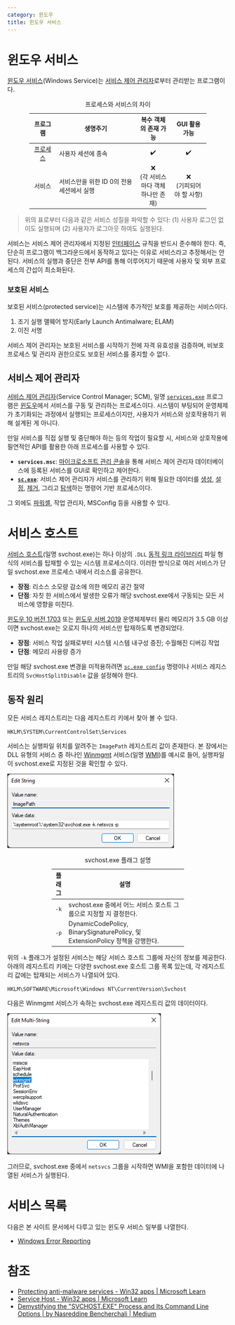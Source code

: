 ```yaml
---
category: 윈도우
title: 윈도우 서비스
---
```

# 윈도우 서비스
[윈도우 서비스](https://ko.wikipedia.org/wiki/윈도우_서비스)(Windows Service)는 [서비스 제어 관리자](#서비스-제어-관리자)로부터 관리받는 프로그램이다.

<table style="width: 80%; margin: auto;">
<caption style="caption-side: top;">프로세스와 서비스의 차이</caption>
<colgroup><col style="width: 15%;"/><col style="width: 45%;"/><col style="width: 20%;"/><col style="width: 20%;"/></colgroup>
<thead><tr><th style="text-align: center;">프로그램</th><th style="text-align: center;">생명주기</th><th style="text-align: center;">복수 객체의 존재 가능</th><th style="text-align: center;">GUI 활용 가능</th></tr></thead>
<tbody>
<tr><td style="text-align: center;"><a href="ko.Process.md">프로세스</a></td><td>사용자 세션에 종속</td><td style="text-align: center;">✔️</td><td style="text-align: center;">✔️</td></tr>
<tr><td style="text-align: center;">서비스</td><td>서비스만을 위한 ID 0의 전용 세션에서 실행</td><td style="text-align: center;">❌<br/>(각 서비스마다 객체 하나만 존재)</td><td style="text-align: center;">❌<br/>(기피되어야 할 사항)</td></tr>
</tbody>
</table>

> 위의 표로부터 다음과 같은 서비스 성질을 파악할 수 있다: (1) 사용자 로그인 없이도 실행되며 (2) 사용자가 로그아웃 하여도 실행된다.

서비스는 서비스 제어 관리자에서 지정된 [인터페이스](https://ko.wikipedia.org/wiki/API) 규칙을 반드시 준수해야 한다. 즉, 단순히 프로그램이 백그라운드에서 동작하고 있다는 이유로 서비스라고 추정해서는 안된다. 서비스의 실행과 중단은 전부 API를 통해 이루어지기 때문에 사용자 및 외부 프로세스의 간섭이 최소화된다.

### 보호된 서비스
보호된 서비스(protected service)는 시스템에 추가적인 보호를 제공하는 서비스이다.

1. 조기 실행 맬웨어 방지(Early Launch Antimalware; ELAM)
2. 이진 서명

서비스 제어 관리자는 보호된 서비스를 시작하기 전에 자격 유효성을 검증하며, 비보호 프로세스 및 관리자 권한으로도 보호된 서비스를 중지할 수 없다.

## 서비스 제어 관리자
[서비스 제어 관리자](https://ko.wikipedia.org/wiki/서비스_제어_관리자)(Service Control Manager; SCM), 일명 [`services.exe`](https://www.file.net/process/services.exe.html) 프로그램은 [윈도우](ko.Windows.md)에서 서비스를 구동 및 관리하는 프로세스이다. 시스템이 부팅되어 운영체제가 초기화되는 과정에서 실행되는 프로세스이지만, 사용자가 서비스와 상호작용하기 위해 설계된 게 아니다.

만일 서비스를 직접 실행 및 중단해야 하는 등의 작업이 필요할 시, 서비스와 상호작용에 필연적인 API를 활용한 아래 프로세스를 사용할 수 있다.

* **`services.msc`**: [마이크로소프트 관리 콘솔](https://ko.wikipedia.org/wiki/마이크로소프트_관리_콘솔)을 통해 서비스 제어 관리자 데이터베이스에 등록된 서비스를 GUI로 확인하고 제어한다.
* **[`sc.exe`](https://www.file.net/process/sc.exe.html)**: 서비스 제어 관리자가 서비스를 관리하기 위해 필요한 데이터를 [생성](https://learn.microsoft.com/en-us/windows-server/administration/windows-commands/sc-create), [설정](https://learn.microsoft.com/en-us/windows-server/administration/windows-commands/sc-config), [제거](https://learn.microsoft.com/en-us/windows-server/administration/windows-commands/sc-delete), 그리고 [탐색](https://learn.microsoft.com/en-us/windows-server/administration/windows-commands/sc-query)하는 명령어 기반 프로세스이다.

그 외에도 [파워셸](https://ko.wikipedia.org/wiki/파워셸), 작업 관리자, MSConfig 등을 사용할 수 있다.

# 서비스 호스트
[서비스 호스트](https://en.wikipedia.org/wiki/Svchost.exe)(일명 svchost.exe)는 하나 이상의 `.DLL` [동적 링크 라이브러리](https://ko.wikipedia.org/wiki/동적_링크_라이브러리) 파일 형식의 서비스를 탑재할 수 있는 시스템 프로세스이다. 이러한 방식으로 여러 서비스가 단일 svchost.exe 프로세스 내에서 리소스를 공유한다.

* **장점**: 리소스 소모량 감소에 의한 메모리 공간 절약
* **단점**: 자칫 한 서비스에서 발생한 오류가 해당 svchost.exe에서 구동되는 모든 서비스에 영향을 미친다.

[윈도우 10 버전 1703](https://learn.microsoft.com/en-us/windows/application-management/svchost-service-refactoring) 또는 [윈도우 서버 2019](https://ko.wikipedia.org/wiki/윈도우_서버_2019) 운영체제부터 물리 메모리가 3.5 GB 이상이면 svchost.exe는 오로지 하나의 서비스만 탑재하도록 변경되었다.

* **장점**: 서비스 작업 실패로부터 시스템 시스템 내구성 증진; 수월해진 디버깅 작업
* **단점**: 메모리 사용량 증가

만일 해당 svchost.exe 변경을 미적용하려면 [`sc.exe config`](https://learn.microsoft.com/en-us/windows-server/administration/windows-commands/sc-config) 명령이나 서비스 레지스트리의 `SvcHostSplitDisable` 값을 설정해야 한다.

## 동작 원리
모든 서비스 레지스트리는 다음 레지스트리 키에서 찾아 볼 수 있다.

```terminal
HKLM\SYSTEM\CurrentControlSet\Services
```

서비스는 실행파일 위치를 알려주는 `ImagePath` 레지스트리 값이 존재한다. 본 장에서는 DLL 유형의 서비스 중 하나인 [Winmgmt](https://learn.microsoft.com/en-us/windows/win32/wmisdk/winmgmt) 서비스(일명 [WMI](https://learn.microsoft.com/en-us/windows/win32/wmisdk/wmi-start-page))를 예시로 들어, 실행파일이 svchost.exe로 지정된 것을 확인할 수 있다.

![DLL 형태의 "Winmgmt" 서비스의 <code>ImagePath</code> 레지스트리 값](./images/svchost_winmgmt_imagepath.png)

<table style="width: 60%; margin: auto;">
<caption style="caption-side: top;">svchost.exe 플래그 설명</caption>
<colgroup><col style="width: 10%;"/><col style="width: 85%;"/></colgroup>
<thread><tr><th style="text-align: center;">플래그</th><th style="text-align: center;">설명</th></tr></thead>
<tbody><tr><td style="text-align: center;"><code>-k</code></td><td>svchost.exe 중에서 어느 서비스 호스트 그룹으로 지정할 지 결정한다.</td></tr><tr><td style="text-align: center;"><code>-p</code></td><td>DynamicCodePolicy, BinarySignaturePolicy, 및 ExtensionPolicy 정책을 강행한다.</td></tr></tbody>
</table>

위의 `-k` 플래그가 설정된 서비스는 해당 서비스 호스트 그룹에 자신의 정보를 제공한다. 아래의 레지스트리 키에는 다양한 svchost.exe 호스트 그룹 목록 있는데, 각 레지스트리 값에는 탑재되는 서비스가 나열되어 있다.

```terminal
HKLM\SOFTWARE\Microsoft\Windows NT\CurrentVersion\Svchost
```

다음은 Winmgmt 서비스가 속하는 svchost.exe 레지스트리 값의 데이터이다.

![<code>netsvcs</code> 서비스 호스트 그룹 (Winmgmt 서비스 포함)](./images/svchost_winmgmt_netsvcs.png)

그러므로, svchost.exe 중에서 `netsvcs` 그룹을 시작하면 WMI을 포함한 데이터에 나열된 서비스가 실행된다.

# 서비스 목록
다음은 본 사이트 문서에서 다루고 있는 윈도우 서비스 일부를 나열한다.

* [Windows Error Reporting](ko.WER.md)

# 참조
* [Protecting anti-malware services - Win32 apps &#124; Microsoft Learn](https://learn.microsoft.com/en-us/windows/win32/services/protecting-anti-malware-services-)
* [Service Host - Win32 apps &#124; Microsoft Learn](https://learn.microsoft.com/en-us/windows/win32/wsw/service-host)
* [Demystifying the "SVCHOST.EXE" Process and Its Command Line Options &#124; by Nasreddine Bencherchali &#124; Medium](https://nasbench.medium.com/demystifying-the-svchost-exe-process-and-its-command-line-options-508e9114e747)
